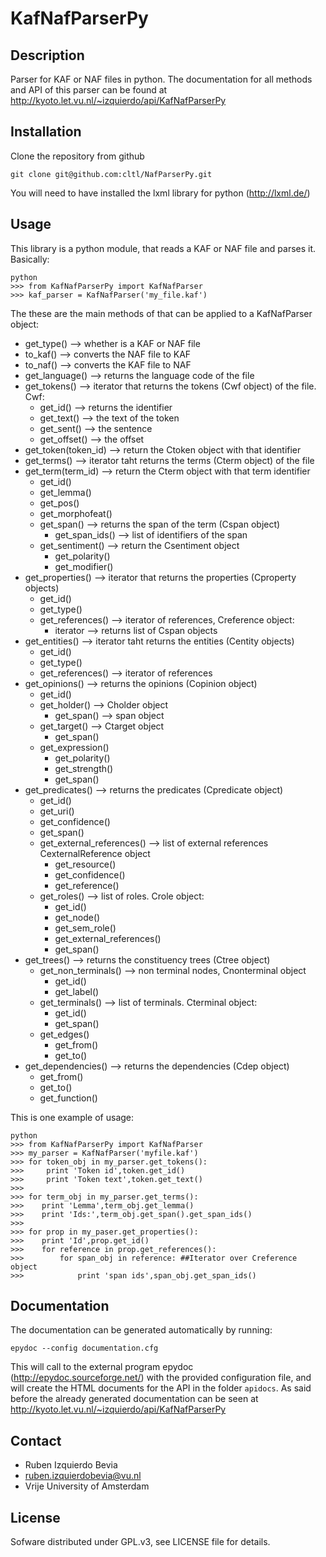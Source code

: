 KafNafParserPy
==========

Description
----------
Parser for KAF or  NAF files in python. The documentation for all methods and API of this parser can be found at http://kyoto.let.vu.nl/~izquierdo/api/KafNafParserPy

Installation
-----------
Clone the repository from github

````shell
git clone git@github.com:cltl/NafParserPy.git
````
You will need to have installed the lxml library for python (http://lxml.de/)

Usage
-----

This library is a python module, that reads a KAF or NAF file and parses it. Basically:
```shell
python
>>> from KafNafParserPy import KafNafParser
>>> kaf_parser = KafNafParser('my_file.kaf')
```

The these are the main methods of that can be applied to a KafNafParser object:
* get_type() --> whether is a KAF or NAF file
* to_kaf() --> converts the NAF file to KAF
* to_naf() --> converts the KAF file to NAF
* get_language() --> returns the language code of the file
* get_tokens() --> iterator that returns the tokens (Cwf object) of the file. Cwf:
  * get_id() --> returns the identifier
  * get_text() --> the text of the token
  * get_sent() --> the sentence
  * get_offset() --> the offset
* get_token(token_id) --> return the Ctoken object with that identifier
* get_terms() --> iterator taht returns the terms (Cterm object) of the file
* get_term(term_id) --> return the Cterm object with that term identifier
  * get_id()
  * get_lemma()
  * get_pos()
  * get_morphofeat()
  * get_span() --> returns the span of the term (Cspan object)
    * get_span_ids() --> list of identifiers of the span
  * get_sentiment() --> return the Csentiment object
    * get_polarity()
    * get_modifier()
* get_properties() --> iterator that returns the properties (Cproperty objects)
  * get_id()
  * get_type()
  * get_references() --> iterator of references, Creference object:
    * iterator --> returns list of Cspan objects
* get_entities() --> iterator taht returns the entities (Centity objects)
  * get_id()
  * get_type()
  * get_references() --> iterator of references
* get_opinions() --> returns the opinions (Copinion object)
  * get_id()
  * get_holder() --> Cholder object
    * get_span() --> span object
  * get_target() --> Ctarget object
    * get_span()
  * get_expression()
    * get_polarity()
    * get_strength()
    * get_span()
* get_predicates() --> returns the predicates (Cpredicate object)
  * get_id()
  * get_uri()
  * get_confidence()
  * get_span()
  * get_external_references() --> list of external references CexternalReference object
    * get_resource()
    * get_confidence()
    * get_reference()
  * get_roles() --> list of roles. Crole object:
    * get_id()
    * get_node()
    * get_sem_role()
    * get_external_references()
    * get_span()
* get_trees() --> returns the constituency trees (Ctree object)
  * get_non_terminals() --> non terminal nodes, Cnonterminal object
    * get_id()
    * get_label()
  * get_terminals() --> list of terminals. Cterminal object:
    * get_id()
    * get_span()
  * get_edges()
    * get_from()
    * get_to()
* get_dependencies() --> returns the dependencies (Cdep object)
  * get_from()
  * get_to()
  * get_function()
  
This is one example of usage:
```shell
python
>>> from KafNafParserPy import KafNafParser
>>> my_parser = KafNafParser('myfile.kaf')
>>> for token_obj in my_parser.get_tokens():
>>>     print 'Token id',token.get_id()
>>>     print 'Token text',token.get_text()
>>>
>>> for term_obj in my_parser.get_terms():
>>>    print 'Lemma',term_obj.get_lemma()
>>>    print 'Ids:',term_obj.get_span().get_span_ids()
>>>
>>> for prop in my_paser.get_properties():
>>>    print 'Id',prop.get_id()
>>>    for reference in prop.get_references():
>>>        for span_obj in reference: ##Iterator over Creference object
>>>            print 'span ids',span_obj.get_span_ids()
```


Documentation
-------------
The documentation can be generated automatically by running:
```shell
epydoc --config documentation.cfg
```

This will call to the external program epydoc (http://epydoc.sourceforge.net/) with the provided configuration file, and will create the HTML documents
for the API in the folder `apidocs`. As said before the already generated documentation can be seen at http://kyoto.let.vu.nl/~izquierdo/api/KafNafParserPy

Contact
------

* Ruben Izquierdo Bevia
* ruben.izquierdobevia@vu.nl
* Vrije University of Amsterdam

License
------
Sofware distributed under GPL.v3, see LICENSE file for details.